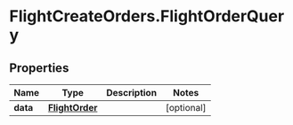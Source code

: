 # FlightCreateOrders.FlightOrderQuery

## Properties

Name | Type | Description | Notes
------------ | ------------- | ------------- | -------------
**data** | [**FlightOrder**](FlightOrder.md) |  | [optional] 


